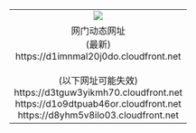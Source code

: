 ﻿<table>
  <tr></tr>
  <tr><td colspan=2 align=center><img src="https://d1imnmal20j0do.cloudfront.net/Up/oGate.jpg" /></td></tr>
  <tr><td colspan=2 align=center>网门动态网址<br/>(最新)
<br>https://d1imnmal20j0do.cloudfront.net
<br/><br/>(以下网址可能失效)
<br>https://d3tguw3yikmh70.cloudfront.net
<br>https://d1o9dtpuab46or.cloudfront.net
<br>https://d8yhm5v8ilo03.cloudfront.net
    </td>
  </tr>
</table>
